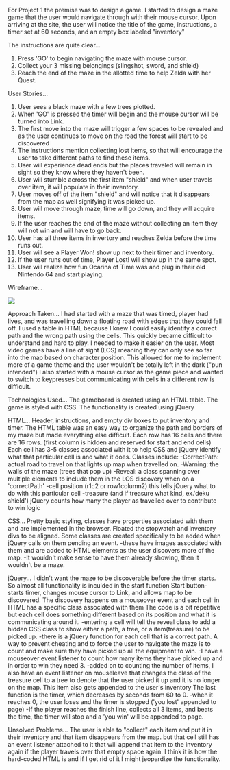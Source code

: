 For Project 1 the premise was to design a game.  I started to design a maze game that the user would navigate through with their mouse cursor. 
Upon arriving at the site, the user will notice the title of the game, instructions, a timer set at 60 seconds, and an empty box labeled "inventory"

The instructions are quite clear...
1. Press 'GO' to begin navigating the maze with mouse cursor. 
2. Collect your 3 missing belongings (slingshot, sword, and shield)
3. Reach the end of the maze in the allotted time to help Zelda with her Quest. 

User Stories...
1. User sees a black maze with a few trees plotted.
2. When 'GO' is pressed the timer will begin and the mouse cursor will be turned into Link.
3. The first move into the maze will trigger a few spaces to be revealed and as the user continues to move on the road the forest will start to be discovered 
4. The instructions mention collecting lost items, so that will encourage the user to take different paths to find these items. 
5. User will experience dead ends but the places traveled will remain in sight so they know where they haven't been.
6. User will stumble across the first item "shield" and when user travels over item, it will populate in their inventory.
7. User moves off of the item "shield" and will notice that it disappears from the map as well signifying it was picked up.
8. User will move through maze, time will go down, and they will acquire items.
9. If the user reaches the end of the maze without collecting an item they will not win and will have to go back.
10. User has all three items in invertory and reaches Zelda before the time runs out.
11. User will see a Player Won! show up next to their timer and inventory.
12. If the user runs out of time, Player Lost! will show up in the same spot.
13. User will realize how fun Ocarina of Time was and plug in their old Nintendo 64 and start playing.

Wireframe...


![](https://i.imgur.com/OIDGKTd.jpg)

Approach Taken...
I had started with a maze that was timed, player had lives, and was travelling down a floating road with edges that they could fall off.
I used a table in HTML because I knew I could easily identify a correct path and the wrong path using the cells.
This quickly became difficult to understand and hard to play. I needed to make it easier on the user. 
Most video games have a line of sight (LOS) meaning they can only see so far into the map based on character position. 
This allowed for me to implement more of a game theme and the user wouldn't be totally left in the dark ("pun intended")
I also started with a mouse cursor as the game piece and wanted to switch to keypresses but communicating with cells in a different row is difficult. 


Technologies Used...
The gameboard is created using an HTML table.
The game is styled with CSS.
The functionality is created using jQuery

  HTML...
  Header, instructions, and empty div boxes to put inventory and timer.
  The HTML table was an easy way to organize the path and borders of my maze but made everything else difficult.
  Each row has 16 cells and there are 16 rows. (first column is hidden and reserved for start and end cells)
  Each cell has 3-5 classes associated with it to help CSS and jQuery identify what that particular cell is and what it does.
  Classes include:
    -CorrectPath: actual road to travel on that lights up map when travelled on.
    -Warning: the walls of the maze (trees that pop up)
    -Reveal: a class spanning over multiple elements to include them in the LOS discovery when on a 'correctPath'
    -cell position (r1c2 or row1column2) this tells jQuery what to do with this particular cell
    -treasure (and if treasure what kind, ex.'deku shield') jQuery counts how many the player as travelled over to contribute to win logic
  
  CSS...
  Pretty basic styling, classes have properties associated with them and are implemented in the browser. 
  Floated the stopwatch and inventory divs to be aligned.
  Some classes are created specifically to be added when jQuery calls on them pending an event.
    -these have images associated with them and are added to HTML elements as the user discovers more of the map.
    -It wouldn't make sense to have them already showing, then it wouldn't be a maze.
    
  jQuery...
  I didn't want the maze to be discoverable before the timer starts. So almost all functionality is inculded in the start function
  Start button- starts timer, changes mouse cursor to Link, and allows map to be discovered.
  The discovery happens on a mouseover event and each cell in HTML has a specific class associated with them
  The code is a bit repetitive but each cell does something different based on its position and what it is communicating around it.
    -entering a cell will tell the reveal class to add a hidden CSS class to show either a path, a tree, or a item(treasure) to be picked up.
    -there is a jQuery function for each cell that is a correct path.
  A way to prevent cheating and to force the user to navigate the maze is to count and make sure they have picked up all the equipment to win.
    -I have a mouseover event listener to count how many items they have picked up and in order to win they need 3.
    -added on to counting the number of items, I also have an event listener on mouseleave that changes the class of the treasure cell to a tree 
     to denote that the user picked it up and it is no longer on the map. This item also gets appended to the user's inventory
  The last function is the timer, which decreases by seconds from 60 to 0.
    -when it reaches 0, the user loses and the timer is stopped ('you lost' appended to page)
    -If the player reaches the finish line, collects all 3 items, and beats the time, the timer will stop and a 'you win' will be appended to page.
   


Unsolved Problems...
The user is able to "collect" each item and put it in their inventory and that item disappears from the map.
but that cell still has an event listener attached to it that will append that item to the inventory again if the player travels over that empty space again.
I think it is how the hard-coded HTML is and if I get rid of it I might jeopardize the functionality. 







